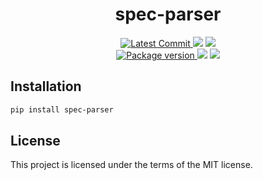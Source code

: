 <h1 align="center">
    <strong>spec-parser</strong>
</h1>
<p align="center">
    <a href="https://github.com/Kludex/spec-parser" target="_blank">
        <img src="https://img.shields.io/github/last-commit/Kludex/spec-parser" alt="Latest Commit">
    </a>
        <img src="https://img.shields.io/github/workflow/status/Kludex/spec-parser/Test">
        <img src="https://img.shields.io/codecov/c/github/Kludex/spec-parser">
    <br />
    <a href="https://pypi.org/project/spec-parser" target="_blank">
        <img src="https://img.shields.io/pypi/v/spec-parser" alt="Package version">
    </a>
    <img src="https://img.shields.io/pypi/pyversions/spec-parser">
    <img src="https://img.shields.io/github/license/Kludex/spec-parser">
</p>


## Installation

``` bash
pip install spec-parser
```

## License

This project is licensed under the terms of the MIT license.
